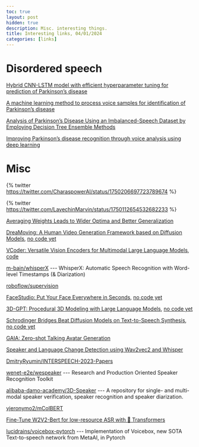 ```yaml
---
toc: true
layout: post
hidden: true
description: Misc. interesting things.
title: Interesting links, 04/01/2024
categories: [links]
---
```


# Disordered speech

[Hybrid CNN-LSTM model with efficient hyperparameter tuning for prediction of Parkinson’s disease](https://www.nature.com/articles/s41598-023-41314-y)

[A machine learning method to process voice samples for identification of Parkinson’s disease](https://www.nature.com/articles/s41598-023-47568-w)

[Analysis of Parkinson’s Disease Using an Imbalanced-Speech Dataset by Employing Decision Tree Ensemble Methods](https://www.ncbi.nlm.nih.gov/pmc/articles/PMC9776735/)

[Improving Parkinson’s disease recognition through voice analysis using deep learning](https://www.sciencedirect.com/science/article/pii/S0167865523000764)

# Misc

{% twitter https://twitter.com/CharaspowerAI/status/1750206697723789674 %}

{% twitter https://twitter.com/LavechinMarvin/status/1750112654532682233 %}

[Averaging Weights Leads to Wider Optima and Better Generalization](https://arxiv.org/abs/1803.05407)

[DreaMoving: A Human Video Generation Framework based on Diffusion Models](https://dreamoving.github.io/dreamoving/),
[no code yet](https://github.com/dreamoving/dreamoving-project)

[VCoder: Versatile Vision Encoders for Multimodal Large Language Models](https://arxiv.org/abs/2312.14233),
[code](https://github.com/SHI-Labs/VCoder)

[m-bain/whisperX](https://github.com/m-bain/whisperX) --- WhisperX: Automatic Speech Recognition with Word-level Timestamps (& Diarization)

[roboflow/supervision](https://github.com/roboflow/supervision)

[FaceStudio: Put Your Face Everywhere in Seconds](https://arxiv.org/abs/2312.02663),
[no code yet](https://github.com/xyynafc/FaceStudio)

[3D-GPT: Procedural 3D Modeling with Large Language Models](https://arxiv.org/abs/2310.12945),
[no code yet](https://github.com/Chuny1/3DGPT)

[Schrodinger Bridges Beat Diffusion Models on Text-to-Speech Synthesis](https://arxiv.org/abs/2312.03491),
[no code yet](https://github.com/thu-ml/Bridge-TTS)

[GAIA: Zero-shot Talking Avatar Generation](https://arxiv.org/abs/2311.15230)

[Speaker and Language Change Detection using Wav2vec2 and Whisper](https://arxiv.org/abs/2302.09381)

[DmitryRyumin/INTERSPEECH-2023-Papers](https://github.com/DmitryRyumin/INTERSPEECH-2023-Papers)

[wenet-e2e/wespeaker](https://github.com/wenet-e2e/wespeaker) --- Research and Production Oriented Speaker Recognition Toolkit

[alibaba-damo-academy/3D-Speaker](https://github.com/alibaba-damo-academy/3D-Speaker) --- A repository for single- and multi-modal speaker verification, speaker recognition and speaker diarization.

[vjeronymo2/mColBERT](https://huggingface.co/vjeronymo2/mColBERT)

[Fine-Tune W2V2-Bert for low-resource ASR with 🤗 Transformers](https://huggingface.co/blog/fine-tune-w2v2-bert)

[lucidrains/voicebox-pytorch](https://github.com/lucidrains/voicebox-pytorch) --- Implementation of Voicebox, new SOTA Text-to-speech network from MetaAI, in Pytorch


